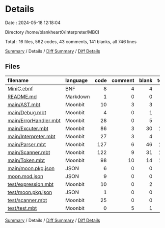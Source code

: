 # Details

Date : 2024-05-18 12:18:04

Directory /home/blankheart0/Interpreter/MBCI

Total : 16 files,  562 codes, 43 comments, 141 blanks, all 746 lines

[Summary](results.md) / Details / [Diff Summary](diff.md) / [Diff Details](diff-details.md)

## Files
| filename | language | code | comment | blank | total |
| :--- | :--- | ---: | ---: | ---: | ---: |
| [MiniC.ebnf](/MiniC.ebnf) | BNF | 8 | 4 | 4 | 16 |
| [README.md](/README.md) | Markdown | 1 | 0 | 0 | 1 |
| [main/AST.mbt](/main/AST.mbt) | Moonbit | 10 | 3 | 3 | 16 |
| [main/Debug.mbt](/main/Debug.mbt) | Moonbit | 4 | 0 | 1 | 5 |
| [main/ErrorHandler.mbt](/main/ErrorHandler.mbt) | Moonbit | 28 | 0 | 5 | 33 |
| [main/Excuter.mbt](/main/Excuter.mbt) | Moonbit | 86 | 3 | 30 | 119 |
| [main/Interpreter.mbt](/main/Interpreter.mbt) | Moonbit | 27 | 3 | 4 | 34 |
| [main/Parser.mbt](/main/Parser.mbt) | Moonbit | 127 | 6 | 46 | 179 |
| [main/Scanner.mbt](/main/Scanner.mbt) | Moonbit | 122 | 9 | 31 | 162 |
| [main/Token.mbt](/main/Token.mbt) | Moonbit | 98 | 10 | 14 | 122 |
| [main/moon.pkg.json](/main/moon.pkg.json) | JSON | 6 | 0 | 0 | 6 |
| [moon.mod.json](/moon.mod.json) | JSON | 9 | 0 | 0 | 9 |
| [test/expression.mbt](/test/expression.mbt) | Moonbit | 10 | 0 | 2 | 12 |
| [test/moon.pkg.json](/test/moon.pkg.json) | JSON | 1 | 0 | 0 | 1 |
| [test/scanner.mbt](/test/scanner.mbt) | Moonbit | 25 | 0 | 0 | 25 |
| [test/test.mbt](/test/test.mbt) | Moonbit | 0 | 5 | 1 | 6 |

[Summary](results.md) / Details / [Diff Summary](diff.md) / [Diff Details](diff-details.md)